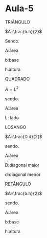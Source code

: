 # Aula-5

TRIÂNGULO

$A=\frac{b.h}{2}$

Sendo.

A:área 

b:base 

h:altura 

QUADRADO

$A=L^{2}$

sendo.

A:área 

L: lado 

LOSANGO

$A=\frac{D.d}{2}$

sendo.

A:área 

D:diagonal maior 

d:diagonal menor

RETÂNGULO 

$A=\frac{b.h}{2}$

sendo.

A:área 

b:base 

h:altura 



